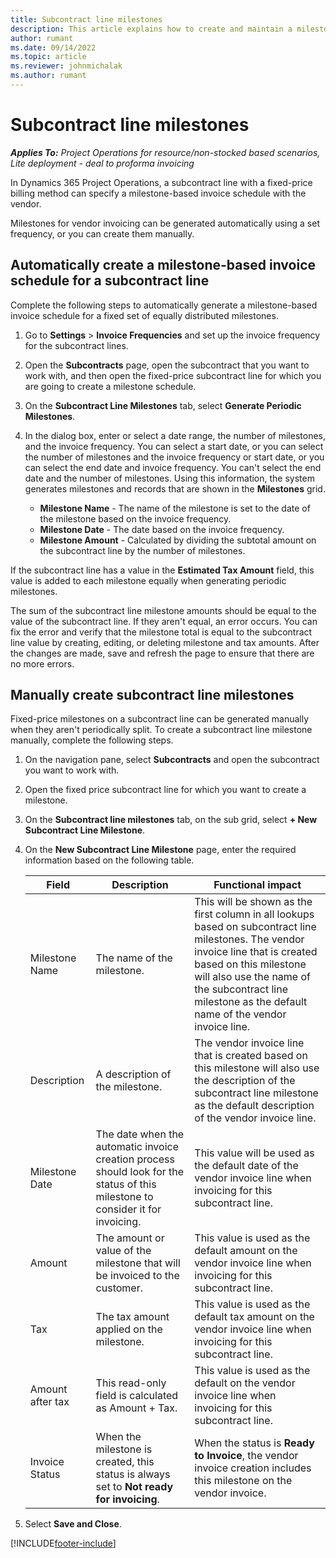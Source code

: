 ```yaml
---
title: Subcontract line milestones
description: This article explains how to create and maintain a milestone-based invoice schedule for a subcontract with a vendor.
author: rumant
ms.date: 09/14/2022
ms.topic: article
ms.reviewer: johnmichalak
ms.author: rumant
---
```


# Subcontract line milestones

_**Applies To:** Project Operations for resource/non-stocked based scenarios, Lite deployment - deal to proforma invoicing_

In Dynamics 365 Project Operations, a subcontract line with a fixed-price billing method can specify a milestone-based invoice schedule with the vendor.

Milestones for vendor invoicing can be generated automatically using a set frequency, or you can create them manually.

## Automatically create a milestone-based invoice schedule for a subcontract line

Complete the following steps to automatically generate a milestone-based invoice schedule for a fixed set of equally distributed milestones.

1. Go to **Settings** > **Invoice Frequencies** and set up the invoice frequency for the subcontract lines.
2. Open the **Subcontracts** page, open the subcontract that you want to work with, and then open the fixed-price subcontract line for which you are going to create a milestone schedule.
3. On the **Subcontract Line Milestones** tab, select **Generate Periodic Milestones**.
4. In the dialog box, enter or select a date range, the number of milestones, and the invoice frequency. You can select a start date, or you can select the number of milestones and the invoice frequency or start date, or you can select the end date and invoice frequency. You can't select the end date and the number of milestones.
Using this information, the system generates milestones and records that are shown in the **Milestones** grid.

   - **Milestone Name** - The name of the milestone is set to the date of the milestone based on the invoice frequency.
   - **Milestone Date** - The date based on the invoice frequency.
   - **Milestone Amount** - Calculated by dividing the subtotal amount on the subcontract line by the number of milestones.

If the subcontract line has a value in the **Estimated Tax Amount** field, this value is added to each milestone equally when generating periodic milestones.

The sum of the subcontract line milestone amounts should be equal to the value of the subcontract line. If they aren't equal, an error occurs. You can fix the error and verify that the milestone total is equal to the subcontract line value by creating, editing, or deleting milestone and tax amounts. After the changes are made, save and refresh the page to ensure that there are no more errors.

## Manually create subcontract line milestones

Fixed-price milestones on a subcontract line can be generated manually when they aren't periodically split. To create a subcontract line milestone manually, complete the following steps.

1. On the navigation pane, select **Subcontracts** and open the subcontract you want to work with.
2. Open the fixed price subcontract line for which you want to create a milestone.
3. On the **Subcontract line milestones** tab, on the sub grid, select **+ New Subcontract Line Milestone**.
4. On the **New Subcontract Line Milestone** page, enter the required information based on the following table.

    | Field | Description |Functional impact|
    | --- | --- |----------------------|
    | Milestone Name | The name of the milestone. |This will be shown as the first column in all lookups based on subcontract line milestones. The vendor invoice line that is created based on this milestone will also use the name of the subcontract line milestone as the default name of the vendor invoice line.|
    | Description | A description of the milestone. |The vendor invoice line that is created based on this milestone will also use the description of the subcontract line milestone as the default description of the vendor invoice line.|
    | Milestone Date | The date when the automatic invoice creation process should look for the status of this milestone to consider it for invoicing.| This value will be used as the default date of the vendor invoice line when invoicing for this subcontract line. |
    | Amount | The amount or value of the milestone that will be invoiced to the customer. |This value is used as the default amount on the vendor invoice line when invoicing for this subcontract line. |
    | Tax | The tax amount applied on the milestone.| This value is used as the default tax amount on the vendor invoice line when invoicing for this subcontract line. |
    | Amount after tax | This read-only field is calculated as Amount + Tax.|This value is used as the default on the vendor invoice line when invoicing for this subcontract line. |
    | Invoice Status | When the milestone is created, this status is always set to  **Not ready for invoicing**.|  When the status is **Ready to Invoice**, the vendor invoice creation includes this milestone on the vendor invoice. |

5. Select **Save and Close**.


[!INCLUDE[footer-include](../../includes/footer-banner.md)]
